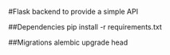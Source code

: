 #Flask backend to provide a simple API

##Dependencies
    pip install -r requirements.txt

##Migrations
    alembic upgrade head
